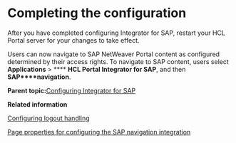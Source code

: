 # Completing the configuration 

After you have completed configuring Integrator for SAP, restart your HCL Portal server for your changes to take effect.

Users can now navigate to SAP NetWeaver Portal content as configured determined by their access rights. To navigate to SAP content, users select **Applications** \> **** **HCL Portal Integrator for SAP**, and then **SAP****navigation**.

**Parent topic:**[Configuring Integrator for SAP ](../admin-system/sap_int_cfg.md)

**Related information**  


[Configuring logout handling ](../admin-system/sap_int_cfg_logout.md)

[Page properties for configuring the SAP navigation integration ](../admin-system/sap_int_cfg_parms_4nav.md)

